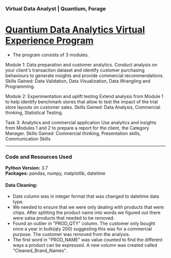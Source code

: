 ### Virtual Data Analyst | Quantium, Forage

# [Quantium Data Analytics Virtual Experience Program](https://www.theforage.com/virtual-internships/NkaC7knWtjSbi6aYv)

- The program consists of 3 modules.

Module 1: Data preparation and customer analytics. 
Conduct analysis on your client's transaction dataset and identify customer purchasing behaviours to generate insights and provide commercial recommendations.
Skills Gained: Data Validation, Data Visualization, Data Wrangling and Programming.

Module 2: Experimentation and uplift testing
Extend analysis from Module 1 to help identify benchmark stores that allow to test the impact of the trial store layouts on customer sales.
Skills Gained: Data Analysis, Commercial thinking, Statistical Testing.


Task 3: Analytics and commercial application
Use analytics and insights from Modules 1 and 2 to prepare a report for the client, the Category Manager.
Skills Gained: Commercial thinking, Presentation skills, Communication Skills

---

### Code and Resources Used
**Python Version:** 3.7\
**Packages:** pandas, numpy, matplotlib, datetime

#### Data Cleaning:

* Date column was in integer format that was changed to datetime data type.
* We needed to ensure that we were only dealing with products that were chips. After splitting the product name into words we figured out there were salsa products that needed to be removed. 
* Found an outlier in "PROD_QTY" column. The customer only bought once a year in bulk(qty 200) suggesting this was for a commercial purpose. The customer was removed from the analysis.
* The first word in "PROD_NAME" was value counted to find the different ways a product can be expressed. A new column was created called "Cleaned_Brand_Names".
